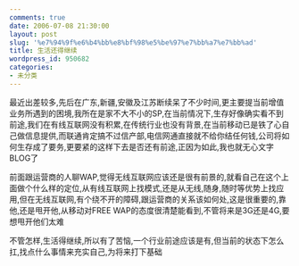 ```yaml
---
comments: true
date: 2006-07-08 21:30:00
layout: post
slug: '%e7%94%9f%e6%b4%bb%e8%bf%98%e5%be%97%e7%bb%a7%e7%bb%ad'
title: 生活还得继续
wordpress_id: 950682
categories:
- 未分类
---
```


最近出差较多,先后在广东,新疆,安徽及江苏断续呆了不少时间,更主要提当前增值业务所遇到的困境,我所在是家不大不小的SP,在当前情况下,生存好像确实看不到前途,我们在有线互联网没有积累,在传统行业也没有背景,在当前移动已是铁了心自己做信息提供,而联通肯定搞不过信产部,电信网通直接就不给你结任何钱,公司将如何生存成了要务,更要紧的这样下去是否还有前途,正因为如此,我也就无心文字BLOG了




前面跟运营商的人聊WAP,觉得无线互联网应该还是很有前景的,就看自己在这个上面做个什么样的定位,从有线互联网上找模式,还是从无线,随身,随时等优势上找应用,但在无线互联网,有个绕不开的障碍,跟运营商的关系该如何处,这是很重要的,靠他,还是甩开他,从移动对FREE WAP的态度很清楚能看到,不管将来是3G还是4G,要想甩开他们太难




不管怎样,生活得继续,所以有了苦恼,一个行业前途应该是有,但当前的状态下怎么扛,找点什么事情来充实自己,为将来打下基础



